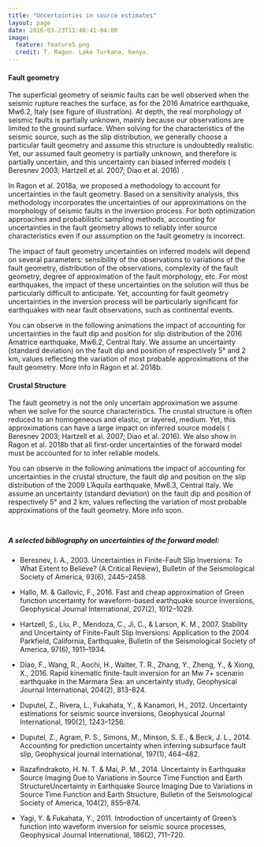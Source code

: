 ```yaml
---
title: "Uncertainties in source estimates"
layout: page
date: 2016-03-23T11:48:41-04:00
image:
  feature: feature5.png
  credit: T. Ragon. Lake Turkana, Kenya.
---
```


#### Fault geometry

The superficial geometry of seismic faults can be well observed when the seismic rupture reaches the surface, as for the 2016 Amatrice earthquake, Mw6.2, Italy (see figure of illustration). At depth, the real morphology of seismic faults is partially unknown, mainly because our observations are limited to the ground surface.
When solving for the characteristics of the seismic source, such as the slip distribution, we generally choose a particular fault geometry and assume this structure is undoubtedly realistic. Yet, our assumed fault geometry is partially unknown, and therefore is partially uncertain, and this uncertainty can biased inferred models ( Beresnev 2003; Hartzell et al. 2007; Diao et al. 2016) .  

In Ragon et al. 2018a, we proposed a methodology to account for uncertainties in the fault geometry. Based on a sensitivity analysis, this methodology incorporates the uncertainties of our approximations on the morphology of seismic faults in the inversion process. For both optimization approaches and probabilistic sampling methods, accounting for uncertainties in the fault geometry allows to reliably infer source characteristics even if our assumption on the fault geometry is incorrect.

The impact of fault geometry uncertainties on inferred models will depend on several parameters: sensibility of the observations to variations of the fault geometry, distribution of the observations, complexity of the fault geometry, degree of approximation of the fault morphology, etc. For most earthquakes, the impact of these uncertainties on the solution will thus be particularly difficult to anticipate. Yet, accounting for fault geometry uncertainties in the inversion process will be particularly significant for earthquakes with near fault observations, such as continental events.

You can observe in the following animations the impact of accounting for uncertainties in the fault dip and position for slip distribution of the 2016 Amatrice earthquake, Mw6.2, Central Italy. We assume an uncertainty (standard deviation) on the fault dip and position of respectively 5° and 2 km, values reflecting the variation of most probable approximations of the fault geometry. More info in Ragon et al. 2018b.

#### Crustal Structure

The fault geometry is not the only uncertain approximation we assume when we solve for the source characteristics. The crustal structure is often reduced to an homogeneous and elastic, or layered, medium. Yet, this approximations can have a large impact on inferred source models ( Beresnev 2003; Hartzell et al. 2007; Diao et al. 2016). We also show in Ragon et al. 2018b that all first-order uncertainties of the forward model must be accounted for to infer reliable models.

You can observe in the following animations the impact of accounting for uncertainties in the crustal structure, the fault dip and position on the slip distribution of the 2009 L’Aquila earthquake, Mw6.3, Central Italy. We assume an uncertainty (standard deviation) on the fault dip and position of respectively 5° and 2 km, values reflecting the variation of most probable approximations of the fault geometry. More info soon.


<br style="line-height: 10px" />

##### A selected bibliography on uncertainties of the forward model:
- Beresnev, I. A., 2003. Uncertainties in Finite-Fault Slip Inversions: To What Extent to Believe? (A Critical Review), Bulletin of the Seismological Society of America, 93(6), 2445–2458.

- Hallo, M. & Gallovic, F., 2016. Fast and cheap approximation of Green function uncertainty for waveform-based earthquake source inversions, Geophysical Journal International, 207(2), 1012–1029.

- Hartzell, S., Liu, P., Mendoza, C., Ji, C., & Larson, K. M., 2007. Stability and Uncertainty of Finite-Fault Slip Inversions: Application to the 2004 Parkfield, California, Earthquake, Bulletin of the Seismological Society of America, 97(6), 1911–1934.

- Diao, F., Wang, R., Aochi, H., Walter, T. R., Zhang, Y., Zheng, Y., & Xiong, X., 2016. Rapid kinematic finite-fault inversion for an Mw 7+ scenario earthquake in the Marmara Sea: an uncertainty study, Geophysical Journal International, 204(2), 813–824.

- Duputel, Z., Rivera, L., Fukahata, Y., & Kanamori, H., 2012. Uncertainty estimations for seismic source inversions, Geophysical Journal International, 190(2), 1243–1256.

- Duputel, Z., Agram, P. S., Simons, M., Minson, S. E., & Beck, J. L., 2014. Accounting for prediction uncertainty when inferring subsurface fault slip, Geophysical journal international, 197(1), 464–482.

- Razafindrakoto, H. N. T. & Mai, P. M., 2014. Uncertainty in Earthquake Source Imaging Due to Variations in Source Time Function and Earth StructureUncertainty in Earthquake Source Imaging Due to Variations in Source Time Function and Earth Structure, Bulletin of the Seismological Society of America, 104(2), 855–874.

- Yagi, Y. & Fukahata, Y., 2011. Introduction of uncertainty of Green’s function into waveform inversion for seismic source processes, Geophysical Journal International, 186(2), 711–720.